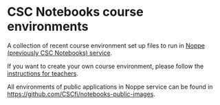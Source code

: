 # CSC Notebooks course environments

A collection of recent course environment set up files to run in [Noppe (previously CSC Notebooks) service](https://notebooks.csc.fi/). 

If you want to create your own course environment, please follow the [instructions for teachers](https://docs.csc.fi/cloud/noppe/guide_for_teachers/).

All environments of public applications in Noppe service can be found in https://github.com/CSCfi/notebooks-public-images.


